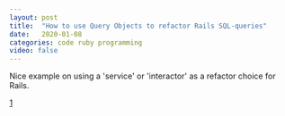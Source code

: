 ```yaml
---
layout: post
title:  "How to use Query Objects to refactor Rails SQL-queries"
date:   2020-01-08
categories: code ruby programming
video: false
---
```


Nice example on using a 'service' or 'interactor' as a refactor choice for Rails.

[1]

[1]: //mkdev.me/en/posts/how-to-use-query-objects-to-refactor-rails-sql-queries
